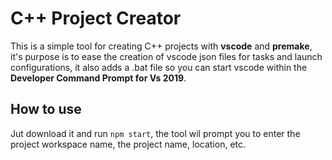 # C++ Project Creator

This is a simple tool for creating C++ projects with **vscode** and **premake**, it's purpose is to ease the creation of vscode json files for tasks and launch configurations, it also adds a .bat file so you can start vscode within the **Developer Command Prompt for Vs 2019**.

## How to use
Jut download it and run `npm start`, the tool wil prompt you to enter the project workspace name, the project name, location, etc.